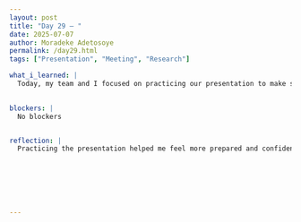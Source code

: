 ```yaml
---
layout: post
title: "Day 29 – "
date: 2025-07-07
author: Moradeke Adetosoye
permalink: /day29.html
tags: ["Presentation", "Meeting", "Research"]

what_i_learned: |
  Today, my team and I focused on practicing our presentation to make sure everything flowed smoothly. We finalized the order in which each person would speak, adjusted our transitions, and made sure everyone was comfortable with their parts. After that, we had a session with Mr. Jason Riggens, a library official, who spoke to us about how to properly research and verify the information we use. He also introduced us to several useful academic databases and websites that could help us find more reliable and diverse sources for our project. It was a helpful reminder to stay critical of where our information comes from and to always aim for credibility.

  
blockers: |
  No blockers


reflection: |
  Practicing the presentation helped me feel more prepared and confident about our delivery. It also showed me how important it is for the group to be in sync so that our message comes across clearly. Hearing from Mr. Jason made me think more carefully about the quality of the sources we use and how to tell if information is trustworthy. I left the session with new tools and a better mindset for approaching the next stage of our research.






  
---
```


